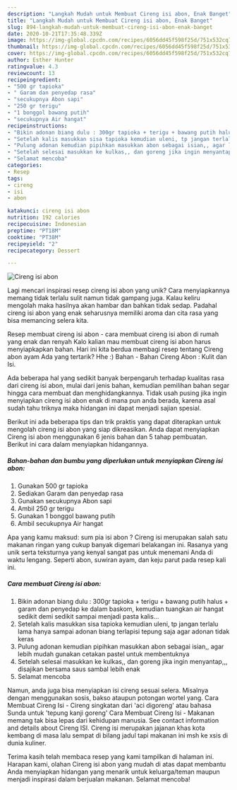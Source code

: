 ```yaml
---
description: "Langkah Mudah untuk Membuat Cireng isi abon, Enak Banget"
title: "Langkah Mudah untuk Membuat Cireng isi abon, Enak Banget"
slug: 894-langkah-mudah-untuk-membuat-cireng-isi-abon-enak-banget
date: 2020-10-21T17:35:48.339Z
image: https://img-global.cpcdn.com/recipes/6056dd45f598f25d/751x532cq70/cireng-isi-abon-foto-resep-utama.jpg
thumbnail: https://img-global.cpcdn.com/recipes/6056dd45f598f25d/751x532cq70/cireng-isi-abon-foto-resep-utama.jpg
cover: https://img-global.cpcdn.com/recipes/6056dd45f598f25d/751x532cq70/cireng-isi-abon-foto-resep-utama.jpg
author: Esther Hunter
ratingvalue: 4.3
reviewcount: 13
recipeingredient:
- "500 gr tapioka"
- " Garam dan penyedap rasa"
- "secukupnya Abon sapi"
- "250 gr terigu"
- "1 bonggol bawang putih"
- "secukupnya Air hangat"
recipeinstructions:
- "Bikin adonan biang dulu : 300gr tapioka + terigu + bawang putih halus + garam dan penyedap ke dalam baskom, kemudian tuangkan air hangat sedikit demi sedikit sampai menjadi pasta kalis..."
- "Setelah kalis masukkan sisa tapioka kemudian uleni, tp jangan terlalu lama hanya sampai adonan biang terlapisi tepung saja agar adonan tidak keras"
- "Pulung adonan kemudian pipihkan masukkan abon sebagai isian,, agar lebih mudah gunakan cetakan pastel untuk membentuknya"
- "Setelah selesai masukkan ke kulkas,, dan goreng jika ingin menyantap,,, disajikan bersama saus sambal lebih enak"
- "Selamat mencoba"
categories:
- Resep
tags:
- cireng
- isi
- abon

katakunci: cireng isi abon 
nutrition: 192 calories
recipecuisine: Indonesian
preptime: "PT18M"
cooktime: "PT38M"
recipeyield: "2"
recipecategory: Dessert

---
```



![Cireng isi abon](https://img-global.cpcdn.com/recipes/6056dd45f598f25d/751x532cq70/cireng-isi-abon-foto-resep-utama.jpg)

Lagi mencari inspirasi resep cireng isi abon yang unik? Cara menyiapkannya memang tidak terlalu sulit namun tidak gampang juga. Kalau keliru mengolah maka hasilnya akan hambar dan bahkan tidak sedap. Padahal cireng isi abon yang enak seharusnya memiliki aroma dan cita rasa yang bisa memancing selera kita.

Resep membuat cireng isi abon - cara membuat cireng isi abon di rumah yang enak dan renyah Kalo kalian mau membuat cireng isi abon harus menyiapkapkan bahan. Hari ini kita berdua membagi resep tentang Cireng abon ayam Ada yang tertarik? Hhe :) Bahan - Bahan Cireng Abon : Kulit dan Isi.

Ada beberapa hal yang sedikit banyak berpengaruh terhadap kualitas rasa dari cireng isi abon, mulai dari jenis bahan, kemudian pemilihan bahan segar hingga cara membuat dan menghidangkannya. Tidak usah pusing jika ingin menyiapkan cireng isi abon enak di mana pun anda berada, karena asal sudah tahu triknya maka hidangan ini dapat menjadi sajian spesial.


Berikut ini ada beberapa tips dan trik praktis yang dapat diterapkan untuk mengolah cireng isi abon yang siap dikreasikan. Anda dapat menyiapkan Cireng isi abon menggunakan 6 jenis bahan dan 5 tahap pembuatan. Berikut ini cara dalam menyiapkan hidangannya.

<!--inarticleads1-->

##### Bahan-bahan dan bumbu yang diperlukan untuk menyiapkan Cireng isi abon:

1. Gunakan 500 gr tapioka
1. Sediakan  Garam dan penyedap rasa
1. Gunakan secukupnya Abon sapi
1. Ambil 250 gr terigu
1. Gunakan 1 bonggol bawang putih
1. Ambil secukupnya Air hangat


Apa yang kamu maksud: sum pia isi abon ? Cireng isi merupakan salah satu makanan ringan yang cukup banyak digemari belakangan ini. Rasanya yang unik serta teksturnya yang kenyal sangat pas untuk menemani Anda di waktu lengang. Seperti abon, suwiran ayam, dan keju parut pada resep kali ini. 

<!--inarticleads2-->

##### Cara membuat Cireng isi abon:

1. Bikin adonan biang dulu : 300gr tapioka + terigu + bawang putih halus + garam dan penyedap ke dalam baskom, kemudian tuangkan air hangat sedikit demi sedikit sampai menjadi pasta kalis...
1. Setelah kalis masukkan sisa tapioka kemudian uleni, tp jangan terlalu lama hanya sampai adonan biang terlapisi tepung saja agar adonan tidak keras
1. Pulung adonan kemudian pipihkan masukkan abon sebagai isian,, agar lebih mudah gunakan cetakan pastel untuk membentuknya
1. Setelah selesai masukkan ke kulkas,, dan goreng jika ingin menyantap,,, disajikan bersama saus sambal lebih enak
1. Selamat mencoba


Namun, anda juga bisa menyiapkan isi cireng sesuai selera. Misalnya dengan menggunakan sosis, bakso ataupun potongan wortel yang. Cara Membuat Cireng Isi - Cireng singkatan dari &#39;aci digoreng&#39; atau bahasa Sunda untuk &#39;tepung kanji goreng&#39; Cara Membuat Cireng Isi - Makanan memang tak bisa lepas dari kehidupan manusia. See contact information and details about Cireng ISI. Cireng isi merupakan jajanan khas kota kembang di masa lalu sempat di bilang jadul tapi makanan ini msh ke xsis di dunia kuliner. 

Terima kasih telah membaca resep yang kami tampilkan di halaman ini. Harapan kami, olahan Cireng isi abon yang mudah di atas dapat membantu Anda menyiapkan hidangan yang menarik untuk keluarga/teman maupun menjadi inspirasi dalam berjualan makanan. Selamat mencoba!
